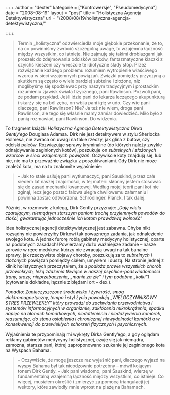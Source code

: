 +++
author = "dexter"
kategorie = ["Kontrowersje", "Pseudomedycyna"]
date = "2008-08-19"
layout = "post"
title = "Holistyczna Agencja Detektywistyczna"
url = "/2008/08/19/holistyczna-agencja-detektywistyczna/"

+++

> Termin „holistyczna” odzwierciedla moje głębokie przekonanie, że to, na co powinniśmy zwrócić szczególną uwagę, to wzajemna łączność między wszystkim, co istnieje. Nie zajmuję się takimi drobiazgami jak proszek do zdejmowania odcisków palców, fantazmatyczne kłaczki z czyichś kieszeni czy wreszcie te idiotyczne ślady stóp. Przez rozwiązanie każdego problemu rozumiem wytropienie właściwego wzorca w sieci wzajemnych powiązań. Związki pomiędzy przyczyną a skutkiem są często o wiele bardziej subtelne i złożone, niż moglibyśmy się spodziewać przy naszym tradycyjnym i prostackim rozumieniu zjawisk świata fizycznego, pani Rawlinson. Pozwoli pani, że podam przykład. Jeśli idzie pani do lekarza leczącego akupunkturą i skarży się na ból zęba, on wbija pani igłę w udo. Czy wie pani dlaczego, pani Rawlinson? Nie? Ja też nie wiem, droga pani Rawlinson, ale tego się właśnie mamy zamiar dowiedzieć. Miło było z panią rozmawiać, pani Rawlinson. Do widzenia.

<!--more-->


  
To fragment książki _Holistyczna Agencja Detektywistyczna Dirka Gently&#8217;ego_ Douglasa Adamsa. Dirk nie jest detektywem w stylu Sherlocka Holmesa, nie zwraca on uwagi na takie rzeczy, jak glina z butów, czy odciski palców. Rozwiązując sprawy kryminalne (do których należy zwykle odnajdywanie zaginionych kotów), poszukuje on _subtelnych i złożonych wzorców w sieci wzajemnych powiązań_. Oczywiście koty znajdują się, lub nie, nie ma to przeważnie związku z poszukiwaniami. Gdy Dirk nie może znaleźć kota, ma na to znakomite wyjaśnienie:

> &#8211; Jak to stale usiłuję pani wytłumaczyć, pani Sauskind, przez całe siedem lat naszej znajomości, w tej materii skłonny jestem stosować się do zasad mechaniki kwantowej. Według mojej teorii pani kot nie zginął, lecz jego postać falowa uległa chwilowemu załamaniu i powinna zostać odtworzona. Schrödinger. Planck. I tak dalej.

Później, w rozmowie z kolegą, Dirk Gently przyznaje: &#8222;_Daję wielu czarującym, niemądrym starszym paniom trochę przyjemnych powodów do złości, gwarantując jednocześnie ich kotom prawdziwą wolność_&#8221;

Idea holistycznej agencji detektywistycznej jest zabawna. Chyba nikt rozsądny nie powierzyłby Dirkowi tak poważnego zadania, jak odnalezienie swojego kota. A jednak furorę robią gabinety medycyny holistycznej, oparte na podobnych zasadach! Powierzamy dużo ważniejsze zadanie &#8211; nasze zdrowie w ręce medyków, którzy nie zwracają uwagi na tak banalne sprawy, jak rzeczywiste objawy choroby, poszukują za to _subtelnych i złożonych_ powiązań pomiędzy ciałem, umysłem i duszą. Na stronie jednej z klinik holistycznych przeczytałem, że _u podłoża prawie wszystkich chorób przewlekłych, leżą zdażenia tkwiące w naszej psychice-podświadomości (rany, urazy, nieprzebaczenia, &#8222;manie za złe&#8221; i tym podobne &#8222;kołki&#8221;)_ (cytowanie dokładne, łącznie z błędami ort &#8211; dex.). 

_Ponadto: Zanieczyszczone środowisko i żywność, smog elektromagnetyczny, tempo i styl życia powodują &#8222;WIELOCZYNNIKOWY STRES PRZEWLEKŁY&#8221; który prowadzi do zachwiania przewodnictwa i systemów informacyjnych w organizmie, zakłócenia mikrokrążenia, spadku napięć na błonach komórkowych, niedotlenienia i niedożywienia komórek, reasumując, do stanu osłabienia i chronicznej niewydolności komórki a w konsekwencji do przewlekłych schorzeń fizycznych i psychicznych._

Wyjaśnienia te przypominają mi wykręty Dirka Gently&#8217;ego, a gdy oglądam reklamy gabinetów medycyny holistycznej, czuję się jak niemądra, zamożna, starsza pani, której zaproponowano szukanie jej zaginionego kota na Wyspach Bahama. 

> &#8211; Oczywiście, że mogę jeszcze raz wyjaśnić pani, dlaczego wyjazd na wyspy Bahama był tak nieodzownie potrzebny &#8211; mówił kojącym tonem Dirk Gently. &#8211; Jak pani wiadomo, pani Sauskind, wierzę w fundamentalną wzajemną łączność między wszystkim, co istnieje. Co więcej, musiałem określić i zmierzyć za pomocą triangulacji jej wektory, które zawiodły mnie wprost na plażę na Bahamach.